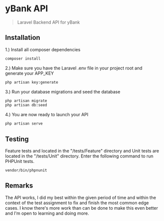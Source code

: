 # yBank API
> Laravel Backend API for yBank

## Installation
1.) Install all composer dependencies
```bash
composer install
```
2.) Make sure you have the Laravel .env file in your project root and generate your APP_KEY
```bash
php artisan key:generate
```
3.) Run your database migrations and seed the database
```bash
php artisan migrate
php artisan db:seed
```
4.) You are now ready to launch your API
```bash
php artisan serve
```
## Testing
Feature tests and located in the "/tests/Feature" directory and Unit tests are located in the "/tests/Unit" directory. 
Enter the following command to run PHPUnit tests.
```bash
vendor/bin/phpnunit
```

## Remarks
The API works, I did my best within the given period of time and within the context of the test assignment to fix and finish the most common edge cases. I know there's more work than can be done to make this even better and I'm open to learning and doing more.
